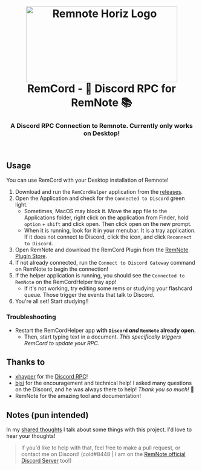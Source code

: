 <h1 align="center">
<img src="https://raw.githubusercontent.com/coldenate/remcord/main/public/rn-profile-logo.svg" alt="Remnote Horiz Logo" width="400" height="200"><br/>
RemCord - 💬 Discord RPC for RemNote 📚</h1>

<h3 align="center">A Discord RPC Connection to Remnote. Currently only works on Desktop!</h3>

<br/>

## Usage

You can use RemCord with your Desktop installation of Remnote!

 <!-- Simply open Discord and run the `Connect to Discord Gateway` command on RemNote to begin the connection!
As you traverse RemNote, the extension will be automatically updating your presence. -->

1. Download and run the `RemCordHelper` application from the [releases](https://github.com/coldenate/RemCordHelper/releases).
2. Open the Application and check for the `Connected to Discord` green light.
    - Sometimes, MacOS may block it. Move the app file to the Applications folder, right click on the application from Finder, hold `option` + `shift` and click open. Then click open on the new prompt.
    - When it is running, look for it in your menubar. It is a tray application. If it does not connect to Discord, click the icon, and click `Reconnect to Discord`.
3. Open RemNote and download the RemCord Plugin from the [RemNote Plugin Store](https://remnote.com/plugins/remcord).
4. If not already connected, run the `Connect to Discord Gateway` command on RemNote to begin the connection!
5. If the helper application is running, you should see the `Connected to RemNote` on the RemCordHelper tray app!
    - If it's not working, try editing some rems or studying your flashcard queue. Those trigger the events that talk to Discord.
6. You're all set! Start studying!!

### Troubleshooting

- Restart the RemCordHelper app **with `Discord` *and* `RemNote` already open.**
  - Then, start typing text in a document. *This specifically triggers RemCord to update your RPC*.

## Thanks to

- [xhayper](https://github.com/xhayper) for the [Discord RPC](https://github.com/xhayper/discord-rpc)!
- [bjsi](https://github.com/bjsi) for the encouragement and technical help! I asked many questions on the Discord, and he was always there to help! *Thank you so much!* 🙏
- RemNote for the amazing tool and documentation!

## Notes (pun intended)

In my [shared thoughts](./thoughts.md) I talk about some things with this project. I'd love to hear your thoughts!

> If you'd like to help with that, feel free to make a pull request, or contact me on Discord! (cold#8448 | I am on the [RemNote official Discord Server](https://discord.gg/t5MCBFnWEe) too!)
